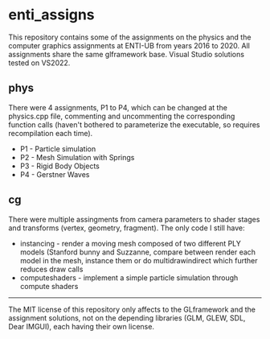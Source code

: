 # enti_assigns

This repository contains some of the assignments on the physics and the computer graphics assignments at ENTI-UB from years 2016 to 2020. All assignments share the same glframework base. Visual Studio solutions tested on VS2022.

## phys
There were 4 assignments, P1 to P4, which can be changed at the physics.cpp file, commenting and uncommenting the corresponding function calls (haven't bothered to parameterize the executable, so requires recompilation each time).

- P1 - Particle simulation
- P2 - Mesh Simulation with Springs
- P3 - Rigid Body Objects
- P4 - Gerstner Waves

## cg
There were multiple assingments from camera parameters to shader stages and transforms (vertex, geometry, fragment).
The only code I still have:

- instancing - render a moving mesh composed of two different PLY models (Stanford bunny and Suzzanne, compare between render each model in the mesh, instance them or do multidrawindirect which further reduces draw calls
- computeshaders - implement a simple particle simulation through compute shaders

-----
The MIT license of this repository only affects to the GLframework and the assignment solutions, not on the depending libraries (GLM, GLEW, SDL, Dear IMGUI), each having their own license.
